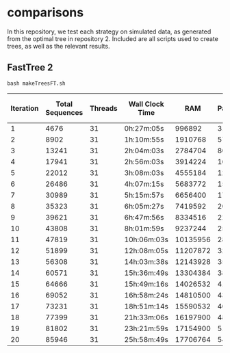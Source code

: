 # comparisons

In this repository, we test each strategy on simulated data, as generated from the optimal tree in repository 2. Included are all scripts used to create trees, as well as the relevant results.


## FastTree 2

```
bash makeTreesFT.sh
```

| Iteration | Total Sequences | Threads | Wall Clock Time | RAM | Parsimony | Robinson-Foulds Distance |
|-----------|-----------------|---------|-----------------|-----|-----------|--------------------------|
| 1 | 4676 | 31 | 0h:27m:05s | 996892 | 3145 | 2091.0 |
| 2 | 8902 | 31 | 1h:10m:55s | 1910768 | 5715 | 4028.0 |
| 3 | 13241 | 31 | 2h:04m:03s | 2784704 | 8069 | 6023.0 |
| 4 | 17941 | 31 | 2h:56m:03s | 3914224 | 10633 | 8135.0 |
| 5 | 22012 | 31 | 3h:08m:03s | 4555184 | 12841 | 10010.5 |
| 6 | 26486 | 31 | 4h:07m:15s | 5683772 | 15158 | 12024.5 |
| 7 | 30989 | 31 | 5h:15m:57s | 6656400 | 17492 | 14075.5 |
| 8 | 35323 | 31 | 6h:05m:27s | 7419592 | 20031 | 16061.5 |
| 9 | 39621 | 31 | 6h:47m:56s | 8334516 | 22932 | 17958.0 |
| 10 | 43808 | 31 | 8h:01m:59s | 9237244 | 25689 | 19811.5 |
| 11 | 47819 | 31 | 10h:06m:03s | 10135956 | 28339 | 21598.5 |
| 12 | 51899 | 31 | 12h:08m:05s | 11207872 | 32156 | 23376.5 |
| 13 | 56308 | 31 | 14h:03m:38s | 12143928 | 35457 | 25314.5 |
| 14 | 60571 | 31 | 15h:36m:49s | 13304384 | 38554 | 27170.0 |
| 15 | 64666 | 31 | 15h:49m:16s | 14026532 | 41333 | 29017.0 |
| 16 | 69052 | 31 | 16h:58m:24s | 14810500 | 43783 | 31012.0 |
| 17 | 73231 | 31 | 18h:51m:14s | 15590532 | 46252 | 32890.0 |
| 18 | 77399 | 31 | 21h:33m:06s | 16197900 | 48720 | 34718.0 |
| 19 | 81802 | 31 | 23h:21m:59s | 17154900 | 51725 | 36662.5 |
| 20 | 85946 | 31 | 25h:58m:49s | 17706764 | 54360 | 38450.0 |

